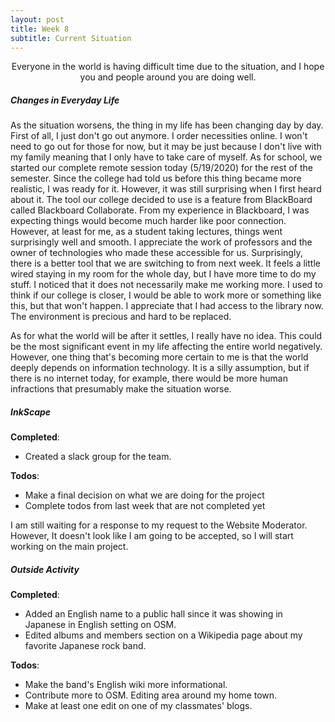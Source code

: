 ```yaml
---
layout: post
title: Week 8
subtitle: Current Situation
---
```



<p align="center">
    Everyone in the world is having difficult time due to the situation, and I
    hope you and people around you are doing well.
</p>


##### Changes in Everyday Life
As the situation worsens,
the thing in my life has been changing day by day. First of all, I just don't go 
out anymore. I order necessities online. I won't need to go out for those for 
now, but it may be just because I don't live with my family meaning that I only 
have to take care of myself. As for school, we started our complete remote 
session today (5/19/2020) for the rest of the semester. Since the college had 
told us before this thing became more realistic, I was ready for it. However, it 
was still surprising when I first heard about it. The tool our college decided 
to use is a feature from BlackBoard called Blackboard Collaborate. From my 
experience in Blackboard, I was expecting things would become much harder like 
poor connection. However, at least for me, as a student taking lectures, things 
went surprisingly well and smooth. I appreciate the work of professors and the 
owner of technologies who made these accessible for us. Surprisingly, there is a 
better tool that we are switching to from next week. It feels a little wired 
staying in my room for the whole day, but I have more time to do my stuff. I 
noticed that it does not necessarily make me working more. I used to think if 
our college is closer, I would be able to work more or something like this, but 
that won't happen. I appreciate that I had access to the library now. The 
environment is precious and hard to be replaced.  

As for what the world will be after it settles, I really have no idea. This 
could be the most significant event in my life affecting the entire world 
negatively. 
However, one thing that's becoming more certain to me is that the world deeply 
depends on information technology. It is a silly assumption, but if there is no 
internet today, for example, there would be more human infractions that 
presumably make the situation worse. 


##### InkScape
**Completed**: 
- Created a slack group for the team.

**Todos**:
- Make a final decision on what we are doing for the project
- Complete todos from last week that are not completed yet  

I am still waiting for a response to my request to the Website Moderator. 
However, It doesn't look like I am going to be accepted, so I will start working
on the main project.


##### Outside Activity
**Completed**:
-  Added an English name to a public hall since it was showing in Japanese in
English setting on OSM.
- Edited albums and members section on a Wikipedia page about my favorite Japanese rock band.  

**Todos**:
- Make the band's English wiki more informational.
- Contribute more to OSM. Editing area around my home town.
- Make at least one edit on one of my classmates' blogs. 
